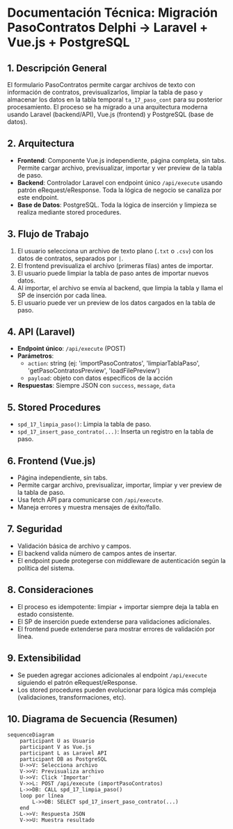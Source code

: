 # Documentación Técnica: Migración PasoContratos Delphi → Laravel + Vue.js + PostgreSQL

## 1. Descripción General
El formulario PasoContratos permite cargar archivos de texto con información de contratos, previsualizarlos, limpiar la tabla de paso y almacenar los datos en la tabla temporal `ta_17_paso_cont` para su posterior procesamiento. El proceso se ha migrado a una arquitectura moderna usando Laravel (backend/API), Vue.js (frontend) y PostgreSQL (base de datos).

## 2. Arquitectura
- **Frontend**: Componente Vue.js independiente, página completa, sin tabs. Permite cargar archivo, previsualizar, importar y ver preview de la tabla de paso.
- **Backend**: Controlador Laravel con endpoint único `/api/execute` usando patrón eRequest/eResponse. Toda la lógica de negocio se canaliza por este endpoint.
- **Base de Datos**: PostgreSQL. Toda la lógica de inserción y limpieza se realiza mediante stored procedures.

## 3. Flujo de Trabajo
1. El usuario selecciona un archivo de texto plano (`.txt` o `.csv`) con los datos de contratos, separados por `|`.
2. El frontend previsualiza el archivo (primeras filas) antes de importar.
3. El usuario puede limpiar la tabla de paso antes de importar nuevos datos.
4. Al importar, el archivo se envía al backend, que limpia la tabla y llama el SP de inserción por cada línea.
5. El usuario puede ver un preview de los datos cargados en la tabla de paso.

## 4. API (Laravel)
- **Endpoint único**: `/api/execute` (POST)
- **Parámetros**:
  - `action`: string (ej: 'importPasoContratos', 'limpiarTablaPaso', 'getPasoContratosPreview', 'loadFilePreview')
  - `payload`: objeto con datos específicos de la acción
- **Respuestas**: Siempre JSON con `success`, `message`, `data`

## 5. Stored Procedures
- `spd_17_limpia_paso()`: Limpia la tabla de paso.
- `spd_17_insert_paso_contrato(...)`: Inserta un registro en la tabla de paso.

## 6. Frontend (Vue.js)
- Página independiente, sin tabs.
- Permite cargar archivo, previsualizar, importar, limpiar y ver preview de la tabla de paso.
- Usa fetch API para comunicarse con `/api/execute`.
- Maneja errores y muestra mensajes de éxito/fallo.

## 7. Seguridad
- Validación básica de archivo y campos.
- El backend valida número de campos antes de insertar.
- El endpoint puede protegerse con middleware de autenticación según la política del sistema.

## 8. Consideraciones
- El proceso es idempotente: limpiar + importar siempre deja la tabla en estado consistente.
- El SP de inserción puede extenderse para validaciones adicionales.
- El frontend puede extenderse para mostrar errores de validación por línea.

## 9. Extensibilidad
- Se pueden agregar acciones adicionales al endpoint `/api/execute` siguiendo el patrón eRequest/eResponse.
- Los stored procedures pueden evolucionar para lógica más compleja (validaciones, transformaciones, etc).

## 10. Diagrama de Secuencia (Resumen)
```mermaid
sequenceDiagram
    participant U as Usuario
    participant V as Vue.js
    participant L as Laravel API
    participant DB as PostgreSQL
    U->>V: Selecciona archivo
    V->>V: Previsualiza archivo
    U->>V: Click 'Importar'
    V->>L: POST /api/execute (importPasoContratos)
    L->>DB: CALL spd_17_limpia_paso()
    loop por línea
        L->>DB: SELECT spd_17_insert_paso_contrato(...)
    end
    L->>V: Respuesta JSON
    V->>U: Muestra resultado
```
